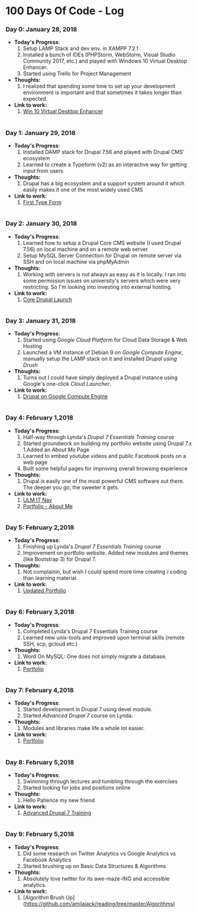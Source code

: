 # 100 Days Of Code - Log

### Day 0: January 28, 2018

* **Today's Progress**: 
  1. Setup LAMP Stack and dev env. in XAMPP 7.2.1
  2. Installed a bunch of IDEs (PHPStorm, WebStorm, Visual Studio Community 2017, etc.) and played with Windows 10 Virtual Desktop Enhancer.
  3. Started using Trello for Project Management
* **Thoughts:** 
  1. I realized that spending some time to set up your development environment is important and that sometimes it takes longer than expected.
* **Link to work:** 
  1. [Win 10 Virtual Desktop Enhancer](https://github.com/sdias/win-10-virtual-desktop-enhancer)

#

### Day 1: January 29, 2018

* **Today's Progress**: 
  1. Installed DAMP stack for Drupal 7.56 and played with Drupal CMS' ecosystem
  2. Learned to create a Typeform (v2) as an interactive way for getting input from users
* **Thoughts:**
  1. Drupal has a big ecosystem and a support system around it which easily makes it one of the most widely used CMS
* **Link to work:** 
  1. [First Type Form](https://kirandangol.typeform.com/to/MeGjD7)

#

### Day 2: January 30, 2018

* **Today's Progress**: 
  1. Learned how to setup a Drupal Core CMS website (I used Drupal 7.56) on local machine and on a remote web server
  2. Setup MySQL Server Connection for Drupal on remote server via SSH and on local machine via phpMyAdmin
* **Thoughts:**
  1. Working with servers is not always as easy as it is locally. I ran into some permission issues on university's servers which were very restricting. So I'm looking into investing into external hosting.
* **Link to work:** 
  1. [Core Drupal Launch](http://cs.ulm.edu/~dangolk/drupal-core)

#

### Day 3: January 31, 2018

* **Today's Progress**: 
  1. Started using *Google Cloud Platform* for Cloud Data Storage & Web Hosting
  2. Launched a VM instance of Debian 9 on *Google Compute Engine*, manually setup the LAMP stack on it and installed *Drupal using Drush*
* **Thoughts:**
  1. Turns out I could have simply deployed a Drupal instance using Google's one-click *Cloud Launcher*.
* **Link to work:** 
  1. [Drupal on Google Compute Engine](http://35.196.8.78/drupal-core/)

#

### Day 4: February 1,2018

* **Today's Progress**: 
  1. Half-way through Lynda's *Drupal 7 Essentials Training* course
  2. Started groundwork on building my portfolio website using Drupal 7.x
    1.Added an *About Me* Page
    2. Learned to embed youtube videos and public Facebook posts on a web page
  3. Built some helpful pages for improving overall browsing experience
* **Thoughts:**
  1. Drupal is easily one of the most powerful CMS software out there. The deeper you go, the sweeter it gets.
* **Link to work:** 
  1. [ULM IT Nav](http://35.196.8.78/drupal-core/?q=ulm-it-nav)
  2. [Portfolio - About Me](http://35.196.8.78/drupal-core/?q=about-me)

#

### Day 5: February 2,2018

* **Today's Progress**: 
  1. Finishing up Lynda's *Drupal 7 Essentials Training* course
  2. Improvement on portfolio website. Added new modules and themes (like Bootstrap 3) for Drupal 7.
* **Thoughts:**
  1. Not complainin, but wish I could spend more time creating / coding than learning material. 
* **Link to work:** 
  1. [Updated Portfolio](http://35.196.8.78/drupal-core)

#

### Day 6: February 3,2018

* **Today's Progress**: 
  1. Completed Lynda's Drupal 7 Essentials Training course
  2. Learned new unix-tools and improved upon terminal skills (remote SSH, scp, gcloud etc.)
* **Thoughts:**
  1. Word On MySQL: One does not simply migrate a database.
* **Link to work:** 
  1. [Portfolio](http://35.196.8.78/drupal-core)

#

### Day 7: February 4,2018

* **Today's Progress**: 
  1. Started development in Drupal 7 using devel module.
  2. Started *Advanced Drupal 7* course on Lynda.
* **Thoughts:**
  1. Modules and libraries make life a whole lot easier.
* **Link to work:** 
  1. [Portfolio](http://35.196.8.78/drupal-core)

#

### Day 8: February 5,2018

* **Today's Progress**: 
  1. Swimming through lectures and tumbling through the exercises
  2. Started looking for jobs and positions online
* **Thoughts:**
  1. Hello Patience my new friend
* **Link to work:** 
  1. [Advanced Drupal 7 Training](https://www.lynda.com/Drupal-tutorials/Working-your-web-hosts-access-restrictions/97405/105696-4.html)

#

### Day 9: February 5,2018

* **Today's Progress**: 
  1. Did some research on Twitter Analytics vs Google Analytics vs Facebook Analytics
  2. Started brushing up on Basic Data Structures & Algorithms
* **Thoughts:**
  1. Absolutely love twitter for its awe-maze-ING and accessible analytics.
* **Link to work:** 
  1. [Algorithm Brush Up] (https://github.com/amilajack/reading/tree/master/Algorithms)

#

